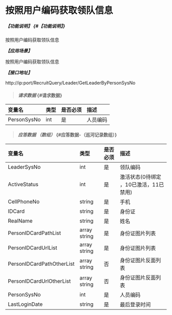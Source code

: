 # 按照用户编码获取领队信息
##### _【功能说明】_ {#【功能说明】}

按照用户编码获取领队信息

_**【应用场景】**_

按照用户编码获取领队信息


_**【接口地址】**_

http://ip:port/RecruitQuery/Leader/GetLeaderByPersonSysNo

> #### _请求数据_ {#请求数据}

| 变量名 | 类型 | 是否必须 | 描述 |
| :--- | :--- | :--- | :--- |
| PersonSysNo| int| 是 |人员编码|


> #### _应答数据 （数组）_ {#应答数据-（巡河记录数组）}

| 变量名 | 类型 | 是否必须 | 描述 |
| :--- | :--- | :--- | :--- |
| LeaderSysNo| int| 是 |领队编码|
| ActiveStatus| int| 是 |激活状态(0待绑定 ，10已激活，11已禁用) |
| CellPhoneNo| string | 是 |手机 |
| IDCard| string | 是 |身份证|
| RealName| string | 是 |姓名|
| PersonIDCardPathList | array string |是 | 身份证图片列表 |
| PersonIDCardUrlList | array string | 是 | 身份证图片列表 |
| PersonIDCardPathOtherList | array string | 否 | 身份证图片反面列表 |
| PersonIDCardUrlOtherList | array string | 否 | 身份证图片反面列表 |
| PersonSysNo| int| 是 |人员编码|
| LastLoginDate| string | 是 |最后登录时间 |














